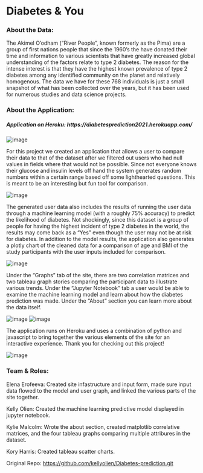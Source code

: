 <h1>Diabetes & You</h1>

<h3>About the Data:</h3>

The Akimel O’odham (“River People”, known formerly as the Pima) are a group of first nations people that since the 1960’s the have donated their time and information to various scientists that have greatly increased global understanding of the factors relate to type 2 diabetes. The reason for the intense interest is that they have the highest known prevalence of type 2 diabetes among any identified community on the planet and relatively homogenous.
The data we have for these 768 individuals is just a small snapshot of what has been collected over the years, but it has been used for numerous studies and data science projects.

<h3>About the Application:</h3>

<h5>Application on Heroku: https://diabetesprediction2021.herokuapp.com/</h5>

![image](https://user-images.githubusercontent.com/70925750/111548683-0f0ffb00-8749-11eb-898b-cd99ed9a9433.png)

For this project we created an application that allows a user to compare their data to that of the dataset after we filtered out users who had null values in fields where that would not be possible. Since not everyone knows their glucose and insulin levels off hand the system generates random numbers within a certain range based off some lighthearted questions. This is meant to be an interesting but fun tool for comparison.

![image](https://user-images.githubusercontent.com/70925750/111548530-d8d27b80-8748-11eb-82d9-91a781dac2ea.png)

The generated user data also includes the results of running the user data through a machine learning model (with a roughly 75% accuracy) to predict the likelihood of diabetes. Not shockingly, since this dataset is a group of people for having the highest incident of type 2 diabetes in the world, the results may come back as a “Yes” even though the user may not be at risk for diabetes. In addition to the model results, the application also generates a plotly chart of the cleaned data for a comparison of age and BMI of the study participants with the user inputs included for comparison.

![image](https://user-images.githubusercontent.com/70925750/111548857-58f8e100-8749-11eb-8e96-8374a97f7dfd.png)

Under the “Graphs” tab of the site, there are two correlation matrices and two tableau graph stories comparing the participant data to illustrate various trends. Under the “Jupyter Notebook” tab a user would be able to examine the machine learning model and learn about how the diabetes prediction was made. Under the “About” section you can learn more about the data itself.

![image](https://user-images.githubusercontent.com/70925750/111549671-990c9380-874a-11eb-8033-cec324b894e3.png)
![image](https://user-images.githubusercontent.com/70925750/111548951-762daf80-8749-11eb-905c-ababf6f8f46f.png)

The application runs on Heroku and uses a combination of python and javascript to bring together the various elements of the site for an interactive experience.
Thank you for checking out this project!

![image](https://user-images.githubusercontent.com/70925750/111549145-b55c0080-8749-11eb-9537-36afb83ae923.png)

<h3>Team & Roles:</h3>
<p>Elena Erofeeva: Created site infastructure and input form, made sure input data flowed to the model and user graph, and linked the various parts of the site together.</p>
<p>Kelly Olien: Created the machine learning predictive model displayed in jupyter notebook.</p>
<p>Kylie Malcolm: Wrote the about section, created matplotlib correlative matrices, and the four tableau graphs comparing multiple attribures in the dataset.</p>
<p>Kory Harris: Created tableau scatter charts.</p>

Original Repo: https://github.com/kellyolien/Diabetes-prediction.git
